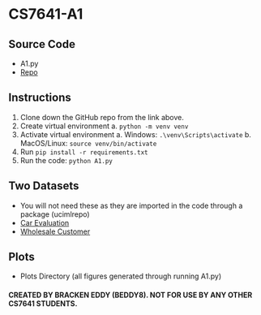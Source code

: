 # CS7641-A1

## Source Code
- A1.py
- [Repo](https://github.com/brackeneddy/CS7641-Supervised-Learning/tree/main)

## Instructions
1. Clone down the GitHub repo from the link above.
2. Create virtual environment
    a. `python -m venv venv`
3. Activate virtual environment
    a. Windows: `.\venv\Scripts\activate`
    b. MacOS/Linux: `source venv/bin/activate`
4. Run `pip install -r requirements.txt`
5. Run the code: `python A1.py`

## Two Datasets
- You will not need these as they are imported in the code through a package (ucimlrepo)
- [Car Evaluation](https://archive.ics.uci.edu/dataset/19/car+evaluation)
- [Wholesale Customer](https://archive.ics.uci.edu/dataset/292/wholesale+customers)

## Plots
- Plots Directory (all figures generated through running A1.py)

#### CREATED BY BRACKEN EDDY (BEDDY8). NOT FOR USE BY ANY OTHER CS7641 STUDENTS.